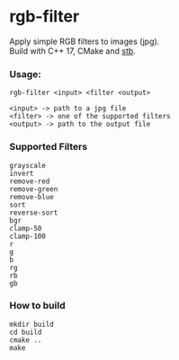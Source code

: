 # rgb-filter

Apply simple RGB filters to images (jpg).  
Build with C++ 17, CMake and [stb](https://github.com/nothings/stb).

### Usage:
```rgb-filter <input> <filter <output>```

```
<input> -> path to a jpg file
<filter> -> one of the supported filters
<output> -> path to the output file
```

### Supported Filters
```
grayscale  
invert  
remove-red  
remove-green  
remove-blue  
sort  
reverse-sort  
bgr  
clamp-50  
clamp-100  
r  
g  
b  
rg  
rb  
gb  
```

### How to build
```
mkdir build
cd build
cmake ..
make
```

